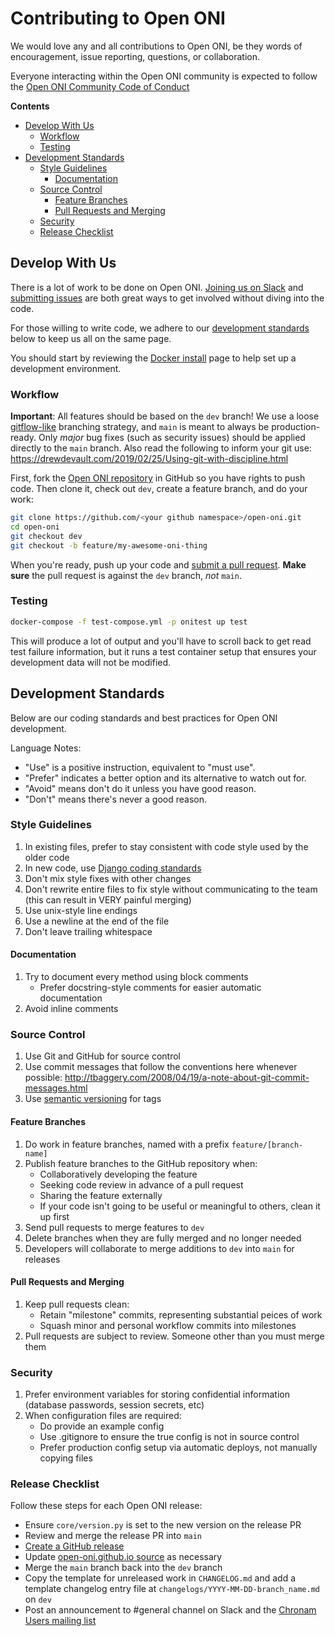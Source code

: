 # Contributing to Open ONI

We would love any and all contributions to Open ONI, be they words of
encouragement, issue reporting, questions, or collaboration.

Everyone interacting within the Open ONI community is expected to follow the
[Open ONI Community Code of
Conduct](https://github.com/open-oni/open-oni/tree/dev/CODE_OF_CONDUCT.md)

**Contents**

- [Develop With Us](#develop-with-us)
  - [Workflow](#workflow)
  - [Testing](#testing)
- [Development Standards](#development-standards)
  - [Style Guidelines](#style-guidelines)
    - [Documentation](#documentation)
  - [Source Control](#source-control)
    - [Feature Branches](#feature-branches)
    - [Pull Requests and Merging](#pull-requests-and-merging)
  - [Security](#security)
  - [Release Checklist](#release-checklist)

## Develop With Us

There is a lot of work to be done on Open ONI. [Joining us on
Slack](https://join.slack.com/t/open-oni/shared_invite/enQtMzg5MDg5NjU5MDU2LTA4MmViOTkxZDliZWZmM2FlMGU5ODZjNDU0OWQxYzIzMTY1YmFlMWEzZDFkNDNjZmYxYzUyMmMwZjlkMjU1MGE)
and [submitting issues](https://github.com/open-oni/open-oni/issues) are both
great ways to get involved without diving into the code.

For those willing to write code, we adhere to our [development
standards](#development-standards) below to keep us all on the same page.

You should start by reviewing the [Docker
install](https://github.com/open-oni/open-oni/tree/dev/docs/install/docker.md)
page to help set up a development environment.

### Workflow

**Important**: All features should be based on the `dev` branch! We use a loose
[gitflow-like](https://www.atlassian.com/git/tutorials/comparing-workflows/gitflow-workflow)
branching strategy, and `main` is meant to always be production-ready. Only
*major* bug fixes (such as security issues) should be applied directly to the
`main` branch. Also read the following to inform your git use:
https://drewdevault.com/2019/02/25/Using-git-with-discipline.html

First, fork the [Open ONI repository](https://github.com/open-oni/open-oni) in
GitHub so you have rights to push code. Then clone it, check out `dev`, create a
feature branch, and do your work:

```bash
git clone https://github.com/<your github namespace>/open-oni.git
cd open-oni
git checkout dev
git checkout -b feature/my-awesome-oni-thing
```

When you're ready, push up your code and
[submit a pull request](https://github.com/open-oni/open-oni/pulls).
**Make sure** the pull request is against the `dev` branch, *not* `main`.

### Testing

```bash
docker-compose -f test-compose.yml -p onitest up test
```

This will produce a lot of output and you'll have to scroll back to get read
test failure information, but it runs a test container setup that ensures your
development data will not be modified.

## Development Standards

Below are our coding standards and best practices for Open ONI development.

Language Notes:

- "Use" is a positive instruction, equivalent to "must use".
- "Prefer" indicates a better option and its alternative to watch out for.
- "Avoid" means don't do it unless you have good reason.
- "Don't" means there's never a good reason.

### Style Guidelines

1. In existing files, prefer to stay consistent with code style used by the
   older code
1. In new code, use [Django coding
   standards](https://docs.djangoproject.com/en/3.2/internals/contributing/writing-code/coding-style/)
1. Don't mix style fixes with other changes
1. Don't rewrite entire files to fix style without communicating to the team
   (this can result in VERY painful merging)
1. Use unix-style line endings
1. Use a newline at the end of the file
1. Don't leave trailing whitespace

#### Documentation

1. Try to document every method using block comments
    - Prefer docstring-style comments for easier automatic documentation
1. Avoid inline comments

### Source Control

1. Use Git and GitHub for source control
1. Use commit messages that follow the conventions here whenever possible:
   http://tbaggery.com/2008/04/19/a-note-about-git-commit-messages.html
1. Use [semantic versioning](http://semver.org/) for tags

#### Feature Branches

1. Do work in feature branches, named with a prefix `feature/[branch-name]`
1. Publish feature branches to the GitHub repository when:
    - Collaboratively developing the feature
    - Seeking code review in advance of a pull request
    - Sharing the feature externally
    - If your code isn't going to be useful or meaningful to others, clean it up
      first
1. Send pull requests to merge features to `dev`
1. Delete branches when they are fully merged and no longer needed
1. Developers will collaborate to merge additions to `dev` into `main` for
   releases

#### Pull Requests and Merging

1. Keep pull requests clean:
    - Retain "milestone" commits, representing substantial peices of work
    - Squash minor and personal workflow commits into milestones
1. Pull requests are subject to review. Someone other than you must merge them

### Security

1. Prefer environment variables for storing confidential information (database
   passwords, session secrets, etc)
1. When configuration files are required:
    - Do provide an example config
    - Use .gitignore to ensure the true config is not in source control
    - Prefer production config setup via automatic deploys, not manually copying
      files

### Release Checklist

Follow these steps for each Open ONI release:

- Ensure `core/version.py` is set to the new version on the release PR
- Review and merge the release PR into `main`
- [Create a GitHub release](https://github.com/open-oni/open-oni/releases/new)
- Update [open-oni.github.io
  source](https://github.com/open-oni/open-oni.github.io) as necessary
- Merge the `main` branch back into the `dev` branch
- Copy the template for unreleased work in `CHANGELOG.md` and add a template
  changelog entry file at `changelogs/YYYY-MM-DD-branch_name.md` on `dev`
- Post an announcement to #general channel on Slack and the [Chronam Users
  mailing list](https://listserv.loc.gov/cgi-bin/wa?A0=CHRONAM-USERS)

